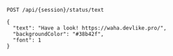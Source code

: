 ```http request
POST /api/{session}/status/text
```
```jsonc { title="Body" }
{
  "text": "Have a look! https://waha.devlike.pro/",
  "backgroundColor": "#38b42f",
  "font": 1
}
```